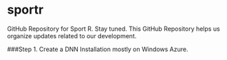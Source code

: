 # sportr
GitHub Repository for Sport R.
Stay tuned. This GitHub Repository helps us organize updates related to our development. 

###Step 1. Create a DNN Installation mostly on Windows Azure.
